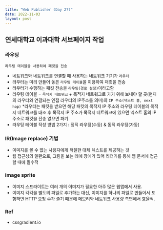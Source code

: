 ```yaml
---
title: "Web Publisher (Day 27)"
date: 2022-11-03
layout: post
---
```


## 연세대학교 이과대학 서브페이지 작업

### 라우팅

```
라우팅 테이블을 사용하여 패킷을 전송
```

- 네트워크와 네트워크를 연결할 때 사용하는 네트워크 기기가 `라우터`
- 라우터는 미리 만들어 놓은 `라우팅 테이블`을 이용하여 패킷을 전송
- 라우터가 수행하는 패킷 전송을 `라우팅(경로 설정)`이라고함
- 라우팅 테이블
  = `목적지 네트워크` + 목적지 네트워크로 가기 위해 보내야 할 곳(현재의 라우터와 연결되는 인접 라우터의 IP주소를 의미)의 `IP 주소(넥스트 홉, next hop)` \*라우터는 패킷을 받으면 해당 패킷의 목적지 IP 주소와 라우팅 테이블의 목적지 네트워크를 대조 후 목적지 IP 주소가 목적지 네트워크에 있으면 넥스트 홉의 IP 주소로 패킷을 전송 없으면 파기
- 라우팅 테이블 작성 방법 2가지
  : 정적 라우팅(수동) & 동적 라우팅(자동)

### IR(Image replace) 기법

- 이미지를 볼 수 없는 사용자에게 적절한 대체 텍스트를 제공하는 것
- 웹 접근성의 일환으로, 그림을 보는 데에 장애가 있어 리더기를 통해 웹 문서에 접근할 때에 필수적

### image sprite

- 이미지 스프라이트는 여러 개의 이미지가 필요한 아주 많은 웹앱에서 사용.
- 이미지 각각을 별도의 파일로 추가하는 대신, 이미지를 하나의 파일로 만들어서 포함하면 HTTP 요청 수가 줄기 때문에 메모리와 네트워크 사용량 측면에서 효율적.

### Ref

- cssgradient.io
